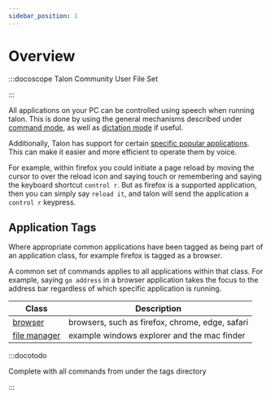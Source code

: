 ```yaml
---
sidebar_position: 1
---
```


# Overview

:::docoscope Talon Community User File Set

:::

All applications on your PC can be controlled using speech when running talon.
This is done by using the general mechanisms described under [command mode](/docs/Basic%20Usage/Command%20Mode/command_mode.md),
as well as [dictation mode](/docs/Basic%20Usage/dictation_mode.md) if useful.

Additionally, Talon has support for certain [specific popular applications](./Apps/index.md).
This can make it easier and more efficient to operate them by voice.

For example, within firefox you could initiate a page reload by moving the cursor to over the reload icon and saying touch
or remembering and saying the keyboard shortcut `control r`. But as firefox is a supported application, then
you can simply say `reload it`, and talon will send the application a `control r` keypress.

## Application Tags

Where appropriate common applications have been tagged as being part of an application class,
for example firefox is tagged as a browser.

A common set of commands applies to all applications within that class. For example,
saying `go address` in a browser application takes the focus to the address bar regardless of which specific application
is running.

| Class                                        | Description                                     |
| -------------------------------------------- | ----------------------------------------------- |
| [browser](./App%20Tags/browsers.md)          | browsers, such as firefox, chrome, edge, safari |
| [file manager](./App%20Tags/file_manager.md) | example windows explorer and the mac finder     |

:::docotodo

Complete with all commands from under the tags directory

:::
